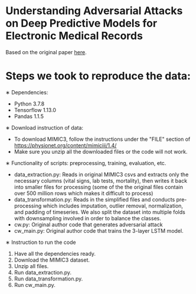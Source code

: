 # Understanding Adversarial Attacks on Deep Predictive Models for Electronic Medical Records
Based on the original paper [here](https://arxiv.org/abs/1802.04822). 

# Steps we took to reproduce the data:

∗ Dependencies: 

  - Python 3.7.8 
  - Tensorflow 1.13.0
  - Pandas 1.1.5

∗ Download instruction of data:

  - To download MIMIC3, follow the instructions under the "FILE" section of https://physionet.org/content/mimiciii/1.4/
  - Make sure you unzip all the downloaded files or the code will not work.

∗ Functionality of scripts: preprocessing, training, evaluation, etc.
  - data_extraction.py: Reads in original MIMIC3 csvs and extracts only the necessary columns (vital signs, lab tests, mortality), then writes it back into smaller files for processing (some of the the original files contain over 500 million rows which makes it difficult to process)
  - data_transformation.py: Reads in the simplified files and conducts pre-processing which includes imputation, outlier removal, normalization, and padding of timeseries. We also split the dataset into multiple folds with downsampling involved in order to balance the classes.
  - cw.py: Original author code that generates adversarial attack
  - cw_main.py: Original author code that trains the 3-layer LSTM model.

∗ Instruction to run the code
  1. Have all the dependencies ready.
  2. Download the MIMIC3 dataset.
  3. Unzip all files.
  4. Run data_extraction.py.
  5. Run data_transformation.py.
  6. Run cw_main.py.
